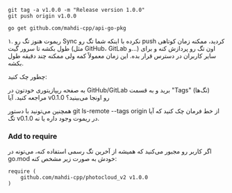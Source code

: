 

````
git tag -a v1.0.0 -m "Release version 1.0.0"
git push origin v1.0.0
````

```
go get github.com/mahdi-cpp/api-go-pkg
```

۱. ریموت هنوز تگ رو Sync نکرده
با اینکه شما تگ رو push کردید، ممکنه زمان کوتاهی طول بکشه تا سرور گیت (مثل GitHub، GitLab و...) اون تگ رو پردازش کنه و برای سایر کاربران در دسترس قرار بده. این زمان معمولاً کمه ولی ممکنه چند دقیقه طول بکشه.

چطور چک کنید:

به صفحه ریپازیتوری خودتون در GitHub/GitLab برید و به قسمت "Tags" (تگ‌ها) مراجعه کنید. آیا v0.1.0 رو اونجا می‌بینید؟

همچنین می‌تونید با دستور git ls-remote --tags origin از خط فرمان چک کنید که آیا تگ v0.1.0 در ریموت وجود داره یا نه.


### Add to require
اگر کاربر رو مجبور می‌کنید که همیشه از آخرین تگ رسمی استفاده کنه، می‌تونه در go.mod خودش به صورت زیر مشخص کنه:
```
require (
	github.com/mahdi-cpp/photocloud_v2 v1.0.0
)
```